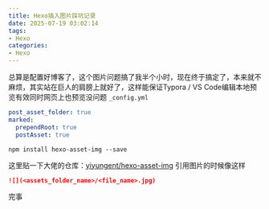```yaml
---
title: Hexo插入图片踩坑记录
date: 2025-07-19 03:02:14
tags: 
- Hexo
categories:
- Hexo
---
```


总算是配置好博客了，这个图片问题搞了我半个小时，现在终于搞定了，本来就不麻烦，其实站在巨人的肩膀上就好了，这样能保证Typora / VS Code编辑本地预览有效同时网页上也预览没问题
`_config.yml`

```yml
post_asset_folder: true
marked:
  prependRoot: true
  postAsset: true
```
```shell
npm install hexo-asset-img --save
```
这里贴一下大佬的仓库：[yiyungent/hexo-asset-img](https://github.com/yiyungent/hexo-asset-img)
引用图片的时候像这样

```markdown
![](<assets_folder_name>/<file_name>.jpg)
```
完事